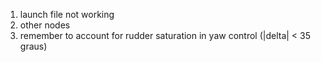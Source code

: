 1. launch file not working
2. other nodes
3. remember to account for rudder saturation in yaw control (|delta| < 35 graus)